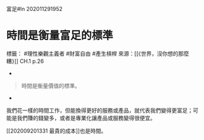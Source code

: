 富足#ln 202011291952
# 時間是衡量富足的標準
標籤： #理性樂觀主義者 #財富自由 #產生槓桿 
來源：[[《世界，沒你想的那麼糟》]] CH.1 p.26

-

>時間是衡量價值的標準。

-

我們花一樣的時間工作，但能換得更好的服務或產品，就代表我們變得更富足；可能是我們賺的錢變多，或者是專業化讓產品或服務變得很便宜。

[[202009201331 最貴的成本]]也是時間。
